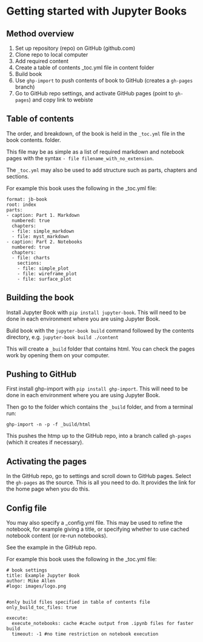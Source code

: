 # Getting started with Jupyter Books

## Method overview

1. Set up repository (repo) on GitHub (github.com)
1. Clone repo to local computer
1. Add required content
1. Create a table of contents _toc.yml file in content folder
1. Build book
1. Use `ghp-import` to push contents of book to GitHub (creates a `gh-pages` branch)
1. Go to GitHub repo settings, and activate GitHub pages (point to `gh-pages`) and copy link to webiste

## Table of contents

The order, and breakdown, of the book is held in the `_toc.yml` file in the book contents. folder.

This file may be as simple as a list of required markdown and notebook pages with the syntax `- file filename_with_no_extension`.

The `_toc.yml` may also be used to add structure such as parts, chapters and sections.

For example this book uses the following in the _toc.yml file:

```
format: jb-book
root: index
parts:
- caption: Part 1. Markdown
  numbered: true
  chapters:
  - file: simple_markdown
  - file: myst_markdown
- caption: Part 2. Notebooks
  numbered: true
  chapters:
  - file: charts
    sections:
    - file: simple_plot
    - file: wireframe_plot
    - file: surface_plot
```


## Building the book

Install Jupyter Book with `pip install jupyter-book`. This will need to be done in each environment where you are using Jupyter Book.

Build book with the `jupyter-book build` command followed by the contents directory, e.g. `jupyter-book build ./content` 

This will create a `_build` folder that contains html. You can check the pages work by opening them on your computer.

## Pushing to GitHub

First install ghp-import with `pip install ghp-import`. This will need to be done in each environment where you are using Jupyter Book.

Then go to the folder which contains the `_build` folder, and from a terminal run:

`ghp-import -n -p -f _build/html`

This pushes the htmp up to the GitHub repo, into a branch called `gh-pages` (which it creates if necessary).

## Activating the pages

In the GitHub repo, go to settings and scroll down to GitHub pages. Select the `gh-pages` as the source. This is all you need to do. It provides the link for the home page when you do this.

## Config file

You may also specify a _config.yml file. This may be used to refine the notebook, for example giving a title, or specifying whether to use cached notebook content (or re-run notebooks).

See the example in the GitHub repo.

For example this book uses the following in the _toc.yml file:

```
# book settings
title: Example Jupyter Book
author: Mike Allen
#logo: images/logo.png


#only build files specified in table of contents file
only_build_toc_files: true

execute:
  execute_notebooks: cache #cache output from .ipynb files for faster build
  timeout: -1 #no time restriction on notebook execution
```

